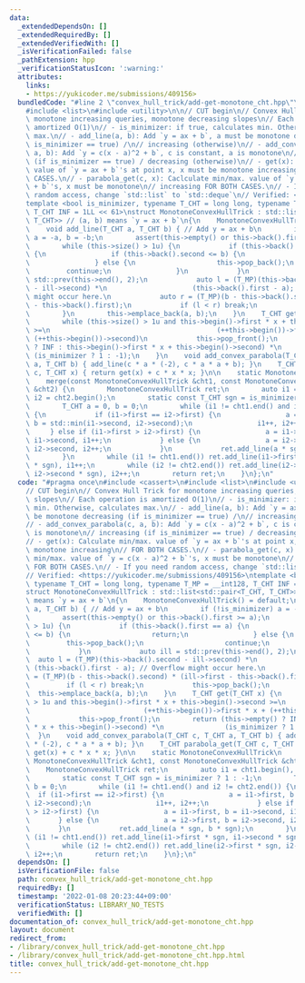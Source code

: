 ```yaml
---
data:
  _extendedDependsOn: []
  _extendedRequiredBy: []
  _extendedVerifiedWith: []
  _isVerificationFailed: false
  _pathExtension: hpp
  _verificationStatusIcon: ':warning:'
  attributes:
    links:
    - https://yukicoder.me/submissions/409156>
  bundledCode: "#line 2 \"convex_hull_trick/add-get-monotone_cht.hpp\"\n#include <cassert>\n\
    #include <list>\n#include <utility>\n\n// CUT begin\n// Convex Hull Trick for\
    \ monotone increasing queries, monotone decreasing slopes\n// Each operation is\
    \ amortized O(1)\n// - is_minimizer: if true, calculates min. Otherwise, calculates\
    \ max.\n// - add_line(a, b): Add `y = ax + b`, a must be monotone decreasing (if\
    \ is_minimizer == true) /\n// increasing (otherwise)\n// - add_convex_parabola(c,\
    \ a, b): Add `y = c(x - a)^2 + b`, c is constant, a is monotone\n// increasing\
    \ (if is_minimizer == true) / decreasing (otherwise)\n// - get(x): Calculate min/max.\
    \ value of `y = ax + b`'s at point x, x must be monotone increasing\n// FOR BOTH\
    \ CASES.\n// - parabola_get(c, x): Caclculate min/max. value of `y = c(x - a)^2\
    \ + b`'s, x must be monotone\n// increasing FOR BOTH CASES.\n// - If you need\
    \ random access, change `std::list` to `std::deque`\n// Verified: <https://yukicoder.me/submissions/409156>\n\
    template <bool is_minimizer, typename T_CHT = long long, typename T_MP = __int128,\
    \ T_CHT INF = 1LL << 61>\nstruct MonotoneConvexHullTrick : std::list<std::pair<T_CHT,\
    \ T_CHT>> // (a, b) means `y = ax + b`\n{\n    MonotoneConvexHullTrick() = default;\n\
    \    void add_line(T_CHT a, T_CHT b) { // Add y = ax + b\n        if (!is_minimizer)\
    \ a = -a, b = -b;\n        assert(this->empty() or this->back().first >= a);\n\
    \        while (this->size() > 1u) {\n            if (this->back().first == a)\
    \ {\n                if (this->back().second <= b) {\n                    return;\n\
    \                } else {\n                    this->pop_back();\n           \
    \         continue;\n                }\n            }\n            auto ill =\
    \ std::prev(this->end(), 2);\n            auto l = (T_MP)(this->back().second\
    \ - ill->second) *\n                     (this->back().first - a); // Overflow\
    \ might occur here.\n            auto r = (T_MP)(b - this->back().second) * (ill->first\
    \ - this->back().first);\n            if (l < r) break;\n            this->pop_back();\n\
    \        }\n        this->emplace_back(a, b);\n    }\n    T_CHT get(T_CHT x) {\n\
    \        while (this->size() > 1u and this->begin()->first * x + this->begin()->second\
    \ >=\n                                         (++this->begin())->first * x +\
    \ (++this->begin())->second)\n            this->pop_front();\n        return (this->empty()\
    \ ? INF : this->begin()->first * x + this->begin()->second) *\n              \
    \ (is_minimizer ? 1 : -1);\n    }\n    void add_convex_parabola(T_CHT c, T_CHT\
    \ a, T_CHT b) { add_line(c * a * (-2), c * a * a + b); }\n    T_CHT parabola_get(T_CHT\
    \ c, T_CHT x) { return get(x) + c * x * x; }\n\n    static MonotoneConvexHullTrick\n\
    \    merge(const MonotoneConvexHullTrick &cht1, const MonotoneConvexHullTrick\
    \ &cht2) {\n        MonotoneConvexHullTrick ret;\n        auto i1 = cht1.begin(),\
    \ i2 = cht2.begin();\n        static const T_CHT sgn = is_minimizer ? 1 : -1;\n\
    \        T_CHT a = 0, b = 0;\n        while (i1 != cht1.end() and i2 != cht2.end())\
    \ {\n            if (i1->first == i2->first) {\n                a = i1->first,\
    \ b = std::min(i1->second, i2->second);\n                i1++, i2++;\n       \
    \     } else if (i1->first > i2->first) {\n                a = i1->first, b =\
    \ i1->second, i1++;\n            } else {\n                a = i2->first, b =\
    \ i2->second, i2++;\n            }\n            ret.add_line(a * sgn, b * sgn);\n\
    \        }\n        while (i1 != cht1.end()) ret.add_line(i1->first * sgn, i1->second\
    \ * sgn), i1++;\n        while (i2 != cht2.end()) ret.add_line(i2->first * sgn,\
    \ i2->second * sgn), i2++;\n        return ret;\n    }\n};\n"
  code: "#pragma once\n#include <cassert>\n#include <list>\n#include <utility>\n\n\
    // CUT begin\n// Convex Hull Trick for monotone increasing queries, monotone decreasing\
    \ slopes\n// Each operation is amortized O(1)\n// - is_minimizer: if true, calculates\
    \ min. Otherwise, calculates max.\n// - add_line(a, b): Add `y = ax + b`, a must\
    \ be monotone decreasing (if is_minimizer == true) /\n// increasing (otherwise)\n\
    // - add_convex_parabola(c, a, b): Add `y = c(x - a)^2 + b`, c is constant, a\
    \ is monotone\n// increasing (if is_minimizer == true) / decreasing (otherwise)\n\
    // - get(x): Calculate min/max. value of `y = ax + b`'s at point x, x must be\
    \ monotone increasing\n// FOR BOTH CASES.\n// - parabola_get(c, x): Caclculate\
    \ min/max. value of `y = c(x - a)^2 + b`'s, x must be monotone\n// increasing\
    \ FOR BOTH CASES.\n// - If you need random access, change `std::list` to `std::deque`\n\
    // Verified: <https://yukicoder.me/submissions/409156>\ntemplate <bool is_minimizer,\
    \ typename T_CHT = long long, typename T_MP = __int128, T_CHT INF = 1LL << 61>\n\
    struct MonotoneConvexHullTrick : std::list<std::pair<T_CHT, T_CHT>> // (a, b)\
    \ means `y = ax + b`\n{\n    MonotoneConvexHullTrick() = default;\n    void add_line(T_CHT\
    \ a, T_CHT b) { // Add y = ax + b\n        if (!is_minimizer) a = -a, b = -b;\n\
    \        assert(this->empty() or this->back().first >= a);\n        while (this->size()\
    \ > 1u) {\n            if (this->back().first == a) {\n                if (this->back().second\
    \ <= b) {\n                    return;\n                } else {\n           \
    \         this->pop_back();\n                    continue;\n                }\n\
    \            }\n            auto ill = std::prev(this->end(), 2);\n          \
    \  auto l = (T_MP)(this->back().second - ill->second) *\n                    \
    \ (this->back().first - a); // Overflow might occur here.\n            auto r\
    \ = (T_MP)(b - this->back().second) * (ill->first - this->back().first);\n   \
    \         if (l < r) break;\n            this->pop_back();\n        }\n      \
    \  this->emplace_back(a, b);\n    }\n    T_CHT get(T_CHT x) {\n        while (this->size()\
    \ > 1u and this->begin()->first * x + this->begin()->second >=\n             \
    \                            (++this->begin())->first * x + (++this->begin())->second)\n\
    \            this->pop_front();\n        return (this->empty() ? INF : this->begin()->first\
    \ * x + this->begin()->second) *\n               (is_minimizer ? 1 : -1);\n  \
    \  }\n    void add_convex_parabola(T_CHT c, T_CHT a, T_CHT b) { add_line(c * a\
    \ * (-2), c * a * a + b); }\n    T_CHT parabola_get(T_CHT c, T_CHT x) { return\
    \ get(x) + c * x * x; }\n\n    static MonotoneConvexHullTrick\n    merge(const\
    \ MonotoneConvexHullTrick &cht1, const MonotoneConvexHullTrick &cht2) {\n    \
    \    MonotoneConvexHullTrick ret;\n        auto i1 = cht1.begin(), i2 = cht2.begin();\n\
    \        static const T_CHT sgn = is_minimizer ? 1 : -1;\n        T_CHT a = 0,\
    \ b = 0;\n        while (i1 != cht1.end() and i2 != cht2.end()) {\n          \
    \  if (i1->first == i2->first) {\n                a = i1->first, b = std::min(i1->second,\
    \ i2->second);\n                i1++, i2++;\n            } else if (i1->first\
    \ > i2->first) {\n                a = i1->first, b = i1->second, i1++;\n     \
    \       } else {\n                a = i2->first, b = i2->second, i2++;\n     \
    \       }\n            ret.add_line(a * sgn, b * sgn);\n        }\n        while\
    \ (i1 != cht1.end()) ret.add_line(i1->first * sgn, i1->second * sgn), i1++;\n\
    \        while (i2 != cht2.end()) ret.add_line(i2->first * sgn, i2->second * sgn),\
    \ i2++;\n        return ret;\n    }\n};\n"
  dependsOn: []
  isVerificationFile: false
  path: convex_hull_trick/add-get-monotone_cht.hpp
  requiredBy: []
  timestamp: '2022-01-08 20:23:44+09:00'
  verificationStatus: LIBRARY_NO_TESTS
  verifiedWith: []
documentation_of: convex_hull_trick/add-get-monotone_cht.hpp
layout: document
redirect_from:
- /library/convex_hull_trick/add-get-monotone_cht.hpp
- /library/convex_hull_trick/add-get-monotone_cht.hpp.html
title: convex_hull_trick/add-get-monotone_cht.hpp
---
```

